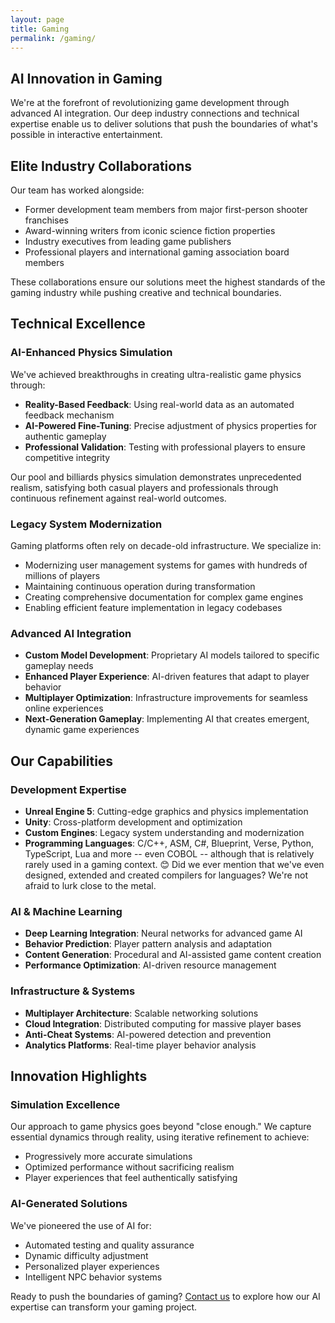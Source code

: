 ```yaml
---
layout: page
title: Gaming
permalink: /gaming/
---
```


## AI Innovation in Gaming

We're at the forefront of revolutionizing game development through advanced AI integration. Our deep industry connections and technical expertise enable us to deliver solutions that push the boundaries of what's possible in interactive entertainment.

## Elite Industry Collaborations

Our team has worked alongside:
- Former development team members from major first-person shooter franchises
- Award-winning writers from iconic science fiction properties
- Industry executives from leading game publishers
- Professional players and international gaming association board members

These collaborations ensure our solutions meet the highest standards of the gaming industry while pushing creative and technical boundaries.

## Technical Excellence

### AI-Enhanced Physics Simulation
We've achieved breakthroughs in creating ultra-realistic game physics through:
- **Reality-Based Feedback**: Using real-world data as an automated feedback mechanism
- **AI-Powered Fine-Tuning**: Precise adjustment of physics properties for authentic gameplay
- **Professional Validation**: Testing with professional players to ensure competitive integrity

Our pool and billiards physics simulation demonstrates unprecedented realism, satisfying both casual players and professionals through continuous refinement against real-world outcomes.

### Legacy System Modernization
Gaming platforms often rely on decade-old infrastructure. We specialize in:
- Modernizing user management systems for games with hundreds of millions of players
- Maintaining continuous operation during transformation
- Creating comprehensive documentation for complex game engines
- Enabling efficient feature implementation in legacy codebases

### Advanced AI Integration
- **Custom Model Development**: Proprietary AI models tailored to specific gameplay needs
- **Enhanced Player Experience**: AI-driven features that adapt to player behavior
- **Multiplayer Optimization**: Infrastructure improvements for seamless online experiences
- **Next-Generation Gameplay**: Implementing AI that creates emergent, dynamic game experiences

## Our Capabilities

### Development Expertise
- **Unreal Engine 5**: Cutting-edge graphics and physics implementation
- **Unity**: Cross-platform development and optimization
- **Custom Engines**: Legacy system understanding and modernization
- **Programming Languages**: C/C++, ASM, C#, Blueprint, Verse, Python, TypeScript, Lua and more -- even COBOL -- although that is relatively rarely used in a gaming context. 😊 Did we ever mention that we've even designed, extended and created compilers for languages? We're not afraid to lurk close to the metal.

### AI & Machine Learning
- **Deep Learning Integration**: Neural networks for advanced game AI
- **Behavior Prediction**: Player pattern analysis and adaptation
- **Content Generation**: Procedural and AI-assisted game content creation
- **Performance Optimization**: AI-driven resource management

### Infrastructure & Systems
- **Multiplayer Architecture**: Scalable networking solutions
- **Cloud Integration**: Distributed computing for massive player bases
- **Anti-Cheat Systems**: AI-powered detection and prevention
- **Analytics Platforms**: Real-time player behavior analysis

## Innovation Highlights

### Simulation Excellence
Our approach to game physics goes beyond "close enough." We capture essential dynamics through reality, using iterative refinement to achieve:
- Progressively more accurate simulations
- Optimized performance without sacrificing realism
- Player experiences that feel authentically satisfying

### AI-Generated Solutions
We've pioneered the use of AI for:
- Automated testing and quality assurance
- Dynamic difficulty adjustment
- Personalized player experiences
- Intelligent NPC behavior systems

Ready to push the boundaries of gaming? <a href="{{ '/contact' | relative_url }}">Contact us</a> to explore how our AI expertise can transform your gaming project.